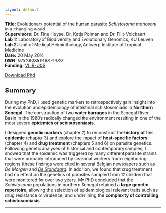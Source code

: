 ```yaml
---
layout: default
---
```

**Title:** Evolutionary potential of the human parasite *Schistosoma manosoni* in a changing world <br />
**Supervisors:**  Dr. Tine Huyse, Dr. Katja Polman and Dr. Filip Volckaert <br />
**Lab 1:** Laboratory of Biodiversity and Evolutionary Genomics, KU Leuven <br />
**Lab 2:** Unit of Medical Helminthology, Antwerp Institute of Tropical Medicine <br />
**Date:** 20 May 2014 <br />
**ISBN:** 978X90X8649X714X0 <br />
**Funding:** [VLIR-UOS](http://www.vliruos.be) <br />

[Download Phd](/Phd/PhD_FVDB.pdf)

## Summary
During my PhD, I used genetic markers to retrospectively gain insight into the evolution and epidemiology of intestinal schistosomiasis in **Northern Senegal**. The construction of two **water barrages** in the Senegal River Basin in the 1980’s radically changed the environment resulting in one of the most severe **epidemics of schistosomiasis**. 

I designed **genetic markers** (chapter 2) to reconstruct the **history of** this **epidemic** (chapter 3) and explore the impact of **host-specific factors** (chapter 4) and **drug treatment** (chapters 5 and 6) on parasite genetics. Following genetic analyses of historical and contemporary samples, I showed that the epidemic was triggered by many different parasite strains that were probably introduced by seasonal workers from neighboring regions (these findings were cited in several Belgian newspapers such as *De Morgen* and *[De Standaard](http://www.standaard.be/cnt/dmf20150814_01818987)*. In addition, we found that drug treatment had no effect on the genetics of parasites sampled from 12 children that were monitored for over two years. My PhD concluded that the *Schistosoma* populations in northern Senegal retained a **large genetic repertoire**, allowing the selection of epidemiological relevant traits such as drug resistance or virulence, and underlining the **complexity of controlling schistosomiasis**.

---

